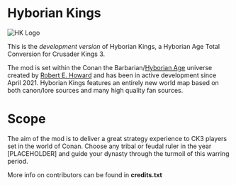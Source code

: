 # Hyborian Kings
![HK Logo](/0_DEV/HK_Logo.png)

This is the *development version* of Hyborian Kings, a Hyborian Age Total Conversion for Crusader Kings 3.

The mod is set within the Conan the Barbarian/[Hyborian Age](https://en.wikipedia.org/wiki/Hyborian_Age) universe created by [Robert E. Howard](https://en.wikipedia.org/wiki/Robert_E._Howard) and has been in active development since April 2021. Hyborian Kings features an entirely new world map based on both canon/lore sources and many high quality fan sources.

# Scope
The aim of the mod is to deliver a great strategy experience to CK3 players set in the world of Conan. Choose any tribal or feudal ruler in the year [PLACEHOLDER] and guide your dynasty through the turmoil of this warring period.

More info on contributors can be found in **credits.txt**
